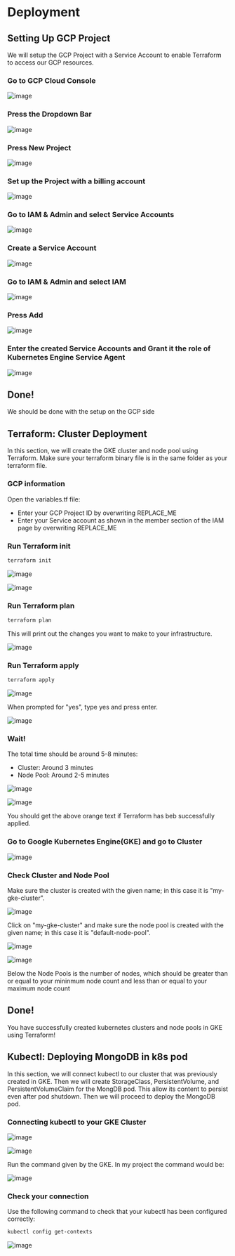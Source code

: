 # Deployment

## Setting Up GCP Project

We will setup the GCP Project with a Service Account to enable Terraform to access our GCP resources.

### Go to GCP Cloud Console

![image](https://user-images.githubusercontent.com/59161665/113643275-91eced00-9647-11eb-8c69-2fc775bf2269.png)

### Press the Dropdown Bar

![image](https://user-images.githubusercontent.com/59161665/113643532-28211300-9648-11eb-860c-0a8798b65593.png)

### Press New Project 

![image](https://user-images.githubusercontent.com/59161665/113643590-45ee7800-9648-11eb-9679-f5424d90696f.png)

### Set up the Project with a billing account

![image](https://user-images.githubusercontent.com/59161665/113643736-91a12180-9648-11eb-8480-10794049325e.png)

### Go to IAM & Admin and select Service Accounts

![image](https://user-images.githubusercontent.com/59161665/113645531-aaabd180-964c-11eb-9374-015a2bbd3468.png)

### Create a Service Account

![image](https://user-images.githubusercontent.com/59161665/113645673-ee9ed680-964c-11eb-8e58-3bb5f958ce23.png)

### Go to IAM & Admin and select IAM

![image](https://user-images.githubusercontent.com/59161665/113645783-27d74680-964d-11eb-9fc5-3ebba5191899.png)

### Press Add

![image](https://user-images.githubusercontent.com/59161665/113645839-43dae800-964d-11eb-8f89-d71639ce6864.png)

### Enter the created Service Accounts and Grant it the role of Kubernetes Engine Service Agent

![image](https://user-images.githubusercontent.com/59161665/113645946-6ff66900-964d-11eb-879f-72e094ef6003.png)

## Done!

We should be done with the setup on the GCP side 

## Terraform: Cluster Deployment

In this section, we will create the GKE cluster and node pool using Terraform.
Make sure your terraform binary file is in the same folder as your terraform file.

### GCP information

Open the variables.tf file:
* Enter your GCP Project ID by overwriting REPLACE_ME 
* Enter your Service account as shown in the member section of the IAM page by overwriting REPLACE_ME

### Run Terraform init

``` bash
terraform init
```

![image](https://user-images.githubusercontent.com/59161665/113648055-99b18f00-9651-11eb-837b-0c50458f790c.png)

![image](https://user-images.githubusercontent.com/59161665/113648095-a9c96e80-9651-11eb-97cd-ae15009b65a6.png)

### Run Terraform plan

``` bash
terraform plan
```

This will print out the changes you want to make to your infrastructure.

![image](https://user-images.githubusercontent.com/59161665/113648268-f4e38180-9651-11eb-9d6d-10e4d4751a25.png)

### Run Terraform apply

``` bash
terraform apply
```

![image](https://user-images.githubusercontent.com/59161665/113648347-1ba1b800-9652-11eb-9df7-8b211262d96c.png)

When prompted for "yes", type yes and press enter.

![image](https://user-images.githubusercontent.com/59161665/113648407-307e4b80-9652-11eb-8d66-b6203238cba0.png)

### Wait!

The total time should be around 5-8 minutes:
* Cluster: Around 3 minutes
* Node Pool: Around 2-5 minutes

![image](https://user-images.githubusercontent.com/59161665/113649124-7e478380-9653-11eb-8c85-fc0f174497aa.png)

![image](https://user-images.githubusercontent.com/59161665/113649237-af27b880-9653-11eb-8b8f-7eeef2469f32.png)

You should get the above orange text if Terraform has beb successfully applied.

### Go to Google Kubernetes Engine(GKE) and go to Cluster

![image](https://user-images.githubusercontent.com/59161665/113648649-8ce16b00-9652-11eb-897e-4fffd78c7fc7.png)

### Check Cluster and Node Pool

Make sure the cluster is created with the given name; in this case it is "my-gke-cluster".

![image](https://user-images.githubusercontent.com/59161665/113649303-cf577780-9653-11eb-97b6-ff96435f6418.png)

Click on "my-gke-cluster" and make sure the node pool is created with the given name; in this case it is "default-node-pool".

![image](https://user-images.githubusercontent.com/59161665/113649380-f57d1780-9653-11eb-95bc-3bb0b460e6ce.png)

![image](https://user-images.githubusercontent.com/59161665/113649457-15144000-9654-11eb-9b96-80506f60c118.png)

Below the Node Pools is the number of nodes, which should be greater than or equal to your  mininmum node count and less than or equal to your maximum node count

## Done!

You have successfully created kubernetes clusters and node pools in GKE using Terraform!

## Kubectl: Deploying MongoDB in k8s pod

In this section, we will connect kubectl to our cluster that was previously created in GKE. Then we will create StorageClass, PersistentVolume, and PersistentVolumeClaim for the MongDB pod. This allow its content to persist even after pod shutdown. Then we will proceed to deploy the MongoDB pod.

### Connecting kubectl to your GKE Cluster

![image](https://user-images.githubusercontent.com/59161665/113649955-024e3b00-9655-11eb-902d-42e73513df22.png)

![image](https://user-images.githubusercontent.com/59161665/113656032-9e317400-9660-11eb-805c-b7f5b0b78246.png)

Run the command given by the GKE. In my project the command would be:

![image](https://user-images.githubusercontent.com/59161665/113656153-df298880-9660-11eb-97cc-5a510b68cdea.png)

### Check your connection

Use the following command to check that your kubectl has been configured correctly:

```bash
kubectl config get-contexts
```

![image](https://user-images.githubusercontent.com/59161665/113656386-670f9280-9661-11eb-9948-e6dd43b1a667.png)

###













